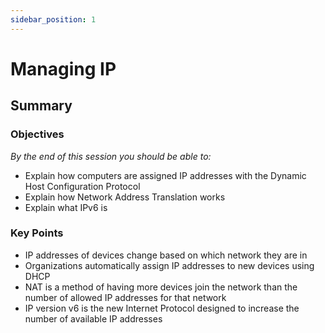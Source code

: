 ```yaml
---
sidebar_position: 1
---
```


# Managing IP

## Summary

### Objectives
*By the end of this session you should be able to:*
* Explain how computers are assigned IP addresses with the Dynamic Host Configuration Protocol
* Explain how Network Address Translation works
* Explain what IPv6 is

### Key Points
* IP addresses of devices change based on which network they are in
* Organizations automatically assign IP addresses to new devices using DHCP
* NAT is a method of having more devices join the network than the number of allowed IP addresses for that network
* IP version v6 is the new Internet Protocol designed to increase the number of available IP addresses